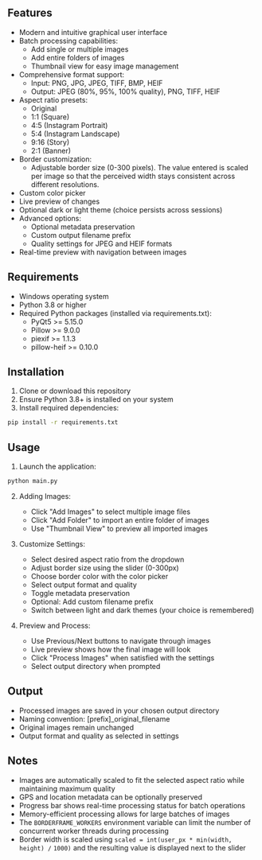 ## Features

- Modern and intuitive graphical user interface
- Batch processing capabilities:
  - Add single or multiple images
  - Add entire folders of images
  - Thumbnail view for easy image management
- Comprehensive format support:
  - Input: PNG, JPG, JPEG, TIFF, BMP, HEIF
  - Output: JPEG (80%, 95%, 100% quality), PNG, TIFF, HEIF
- Aspect ratio presets:
  - Original
  - 1:1 (Square)
  - 4:5 (Instagram Portrait)
  - 5:4 (Instagram Landscape)
  - 9:16 (Story)
  - 2:1 (Banner)
- Border customization:
  - Adjustable border size (0-300 pixels). The value entered is scaled
    per image so that the perceived width stays consistent across
    different resolutions.
- Custom color picker
- Live preview of changes
- Optional dark or light theme (choice persists across sessions)
- Advanced options:
  - Optional metadata preservation
  - Custom output filename prefix
  - Quality settings for JPEG and HEIF formats
- Real-time preview with navigation between images

## Requirements

- Windows operating system
- Python 3.8 or higher
- Required Python packages (installed via requirements.txt):
  - PyQt5 >= 5.15.0
  - Pillow >= 9.0.0
  - piexif >= 1.1.3
  - pillow-heif >= 0.10.0

## Installation

1. Clone or download this repository
2. Ensure Python 3.8+ is installed on your system
3. Install required dependencies:
```bash
pip install -r requirements.txt
```

## Usage

1. Launch the application:
```bash
python main.py
```

2. Adding Images:
   - Click "Add Images" to select multiple image files
   - Click "Add Folder" to import an entire folder of images
   - Use "Thumbnail View" to preview all imported images

3. Customize Settings:
   - Select desired aspect ratio from the dropdown
   - Adjust border size using the slider (0-300px)
   - Choose border color with the color picker
   - Select output format and quality
   - Toggle metadata preservation
   - Optional: Add custom filename prefix
   - Switch between light and dark themes (your choice is remembered)

4. Preview and Process:
   - Use Previous/Next buttons to navigate through images
   - Live preview shows how the final image will look
   - Click "Process Images" when satisfied with the settings
   - Select output directory when prompted

## Output

- Processed images are saved in your chosen output directory
- Naming convention: [prefix]_original_filename
- Original images remain unchanged
- Output format and quality as selected in settings

## Notes

- Images are automatically scaled to fit the selected aspect ratio while maintaining maximum quality
- GPS and location metadata can be optionally preserved
- Progress bar shows real-time processing status for batch operations
- Memory-efficient processing allows for large batches of images
- The ``BORDERFRAME_WORKERS`` environment variable can limit the
  number of concurrent worker threads during processing
- Border width is scaled using ``scaled = int(user_px * min(width, height) /``
  ``1000)`` and the resulting value is displayed next to the slider
